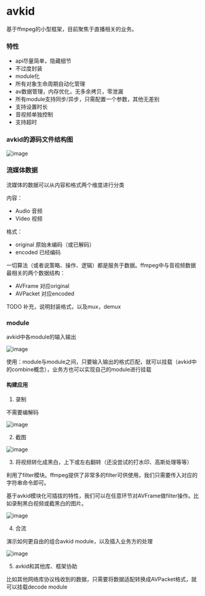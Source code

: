 # avkid

基于ffmpeg的小型框架，目前聚焦于直播相关的业务。

### 特性

* api尽量简单，隐藏细节
* 不过度封装
* module化
* 所有对象生命周期自动化管理
* av数据管理，内存优化，无多余拷贝，零泄漏
* 所有module支持同步/异步，只需配置一个参数，其他无差别
* 支持设置时长
* 音视频单独控制
* 支持超时

### avkid的源码文件结构图

![image](https://note.youdao.com/src/516BB5D909B64E3EBED8B337ABF9A195)

### 流媒体数据

流媒体的数据可以从内容和格式两个维度进行分类

内容：

* Audio 音频
* Video 视频

格式：

- original 原始未编码（或已解码）
- encoded 已经编码

一切算法（或者说策略、操作、逻辑）都是服务于数据。ffmpeg中与音视频数据最相关的两个数据结构：

* AVFrame 对应original
* AVPacket 对应encoded

TODO 补充，说明封装格式，以及mux，demux

### module

avkid中各module的输入输出

![image](http://note.youdao.com/yws/res/18574/B429C435E40D46019569D5F1D5FD856E)

使用：module与module之间，只要输入输出的格式匹配，就可以挂载（avkid中的combine概念），业务方也可以实现自己的module进行挂载

#### 构建应用

1. 录制

不需要编解码

![image](http://note.youdao.com/yws/res/18578/596E9C213EFE4285AF446E506BC0547E)

2. 截图

![image](http://note.youdao.com/yws/res/18580/0C82E3F4331348449D598D0F8E7FCE39)

3. 将视频转化成黑白，上下或左右翻转（还没尝试的打水印、高斯处理等等）

利用了filter模块。ffmpeg提供了非常多的filter可供使用，我们只需要传入对应的字符串命令即可。

基于avkid模块化可插拔的特性，我们可以在任意环节对AVFrame做filter操作。比如录制黑白视频或截黑白的图片。

![image](http://note.youdao.com/yws/res/18597/E5424B45CA044B4DAC9F185BEE968436)

4. 合流

演示如何更自由的组合avkid module，以及插入业务方的处理

![image](http://note.youdao.com/yws/res/18602/A68F9CE4E56E41F7B7DD7631CC47CB88)

5. avkid和其他库、框架协助

比如其他网络库协议栈收到的数据，只需要将数据适配转换成AVPacket格式，就可以挂载decode module

